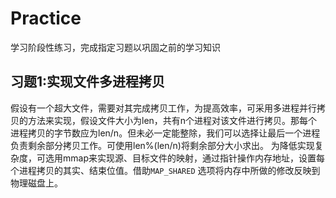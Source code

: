 # Practice
学习阶段性练习，完成指定习题以巩固之前的学习知识

## 习题1:实现文件多进程拷贝
假设有一个超大文件，需要对其完成拷贝工作，为提高效率，可采用多进程并行拷贝的方法来实现，假设文件大小为len，共有n个进程对该文件进行拷贝。那每个进程拷贝的字节数应为len/n。但未必一定能整除，我们可以选择让最后一个进程负责剩余部分拷贝工作。可使用len%(len/n)将剩余部分大小求出。
为降低实现复杂度，可选用mmap来实现源、目标文件的映射，通过指针操作内存地址，设置每个进程拷贝的其实、结束位值。借助`MAP_SHARED` 选项将内存中所做的修改反映到物理磁盘上。

